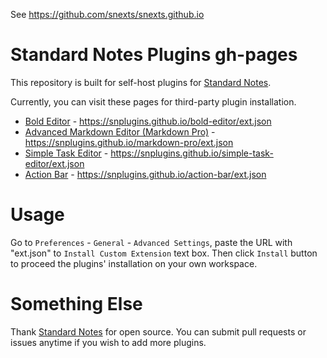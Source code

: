 See https://github.com/snexts/snexts.github.io

# Standard Notes Plugins gh-pages

This repository is built for self-host plugins for [Standard Notes](https://github.com/standardnotes). 

Currently, you can visit these pages for third-party plugin installation.

- [Bold Editor](https://github.com/standardnotes/bold-editor) - https://snplugins.github.io/bold-editor/ext.json
- [Advanced Markdown Editor (Markdown Pro)](https://github.com/standardnotes/markdown-pro) - https://snplugins.github.io/markdown-pro/ext.json
- [Simple Task Editor](https://github.com/standardnotes/simple-task-editor) - https://snplugins.github.io/simple-task-editor/ext.json
- [Action Bar](https://github.com/standardnotes/action-bar) - https://snplugins.github.io/action-bar/ext.json

# Usage

Go to `Preferences` - `General` - `Advanced Settings`, paste the URL with "ext.json" to `Install Custom Extension` text box. Then click `Install` button to proceed the plugins' installation on your own workspace.

# Something Else

Thank [Standard Notes](https://github.com/standardnotes) for open source. You can submit pull requests or issues anytime if you wish to add more plugins.
